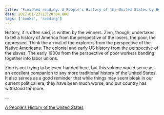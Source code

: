 ```yaml
---
title: "Finished reading: A People's History of the United States by Howard Zinn"
date: 2017-01-23T13:20:04.000
tags: ['books', 'reading']
---
```


History, it is often said, is written by the winners. Zinn, though, undertakes to tell a history of America from the perspective of the losers, the poor, the oppressed. Think the arrival of the explorers from the perspective of the Native Americans. The colonial and early US history from the perspective of the slaves. The early 1900s from the perspective of poor workers banding together into labor unions.

Zinn is not trying to be even-handed here, but this volume would serve as an excellent companion to any more traditional history of the United States. It also serves as a good reminder that while things may seem bleak in our current political era, they have been much worse, and our country has withstood far more.

\--

[A People's History of the United States](http://amzn.to/2j4Vv4C)
